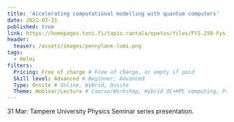 ```yaml
---
title: 'Accelerating computational modelling with quantum computers'
date: 2022-03-31
published: true
link: https://homepages.tuni.fi/tapio.rantala/opetus/files/FYS.250-Fysiikan.seminaari/schedule.21-22.txt
header:
  teaser: /assets/images/pennylane-lumi.png
tags:
  - Helmi
filters:
  Pricing: Free of charge # Free of charge, or empty if paid
  Skill level: Advanced # Beginner, Advanced
  Type: Onsite # Online, Hybrid, Onsite
  Theme: Webinar/Lecture # Course/Workshop, Hybrid QC+HPC computing, Programming, Webinar/Lecture
---
```

31 Mar: Tampere University Physics Seminar series presentation.
